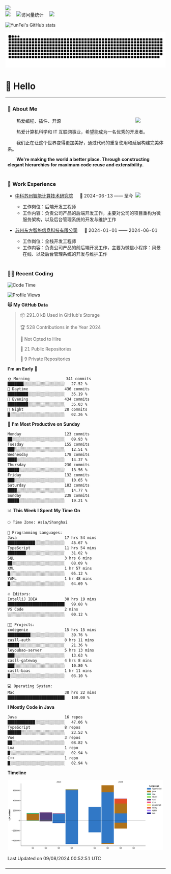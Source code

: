   <!-- dynamic typing effect 动态打字效果 -->
  <div>
    <a href="http://yunfei.plus">
      <img src="https://readme-typing-svg.demolab.com?font=Fira+Code&pause=1000&width=435&lines=console.log(%22Hello%2C%20World%22);祝您今天愉快!&center=true&size=27" />
    </a>
  </div>

  <div>
    <a href="http://yunfei.plus/"><img src="https://img.shields.io/badge/Website-博客-8c36db" /></a>&emsp;
    <!-- visitor -->
    <img src="https://komarev.com/ghpvc/?username=yunfeidog&label=Views&color=orange&style=flat" alt="访问量统计" />&emsp;
    <!-- wakatime -->    
    <a href="https://wakatime.com/@yunfeidog"><img src="https://wakatime.com/badge/user/42d0678c-368b-448b-9a77-5d21c5b55352.svg" /></a>
  </div>

![YunFei's GitHub stats](https://github-readme-stats.vercel.app/api?username=yunfeidog)

![snake](./dist/github-contribution-grid-snake.svg)

#  🙋 Hello

<table>


<tr><td>

### 🤺 About Me

<img align="right" width="88" src="https://cdn.jsdelivr.net/gh/yunfeidog/yunfeidog/assets/images/jobs.png" />

<p>&emsp;&emsp;热爱编程、插件、开源</p>
<p>&emsp;&emsp;热爱计算机科学和 IT 互联网事业，希望能成为一名优秀的开发者。</p>
<p>&emsp;&emsp;我们正在让这个世界变得更加美好，通过代码的重复使用和延展构建完美体系。</p>
<p>&emsp;&emsp;<strong>We're making the world a better place. Through constructing elegant hierarchies for maximum code reuse and extensibility.</strong></p>

</td></tr> 

<tr><td>

### 🏢 Work Experience

<img align="right" width="88" src="https://cdn.jsdelivr.net/gh/yunfeidog/yunfeidog/assets/images/yuanze.png" />

- [中科苏州智能计算技术研究院](http://iict.ac.cn/sy) &emsp; 📌 2024-06-13 —— 至今

  - 工作岗位：后端开发工程师
  - 工作内容：负责公司产品的后端开发工作，主要对公司的项目重构为微服务架构，以及后台管理系统的开发与维护工作

- [苏州东方智旅信息科技有限公司](http://www.leyoobao.com/) &emsp; 📌 2024-01-01 —— 2024-06-01

    - 工作岗位：全栈开发工程师
    - 工作内容：负责公司产品的前后端开发工作，主要为微信小程序：风景在线、以及后台管理系统的开发与维护工作


</td></tr>

<tr><td>

### 👩‍💻 Recent Coding
<!--START_SECTION:waka-->
![Code Time](http://img.shields.io/badge/Code%20Time-1%2C541%20hrs%2034%20mins-blue)

![Profile Views](http://img.shields.io/badge/Profile%20Views-2-blue)

**🐱 My GitHub Data** 

> 📦 291.0 kB Used in GitHub's Storage 
 > 
> 🏆 528 Contributions in the Year 2024
 > 
> 🚫 Not Opted to Hire
 > 
> 📜 21 Public Repositories 
 > 
> 🔑 9 Private Repositories 
 > 
**I'm an Early 🐤** 

```text
🌞 Morning                341 commits         ███████░░░░░░░░░░░░░░░░░░   27.52 % 
🌆 Daytime                436 commits         █████████░░░░░░░░░░░░░░░░   35.19 % 
🌃 Evening                434 commits         █████████░░░░░░░░░░░░░░░░   35.03 % 
🌙 Night                  28 commits          █░░░░░░░░░░░░░░░░░░░░░░░░   02.26 % 
```
📅 **I'm Most Productive on Sunday** 

```text
Monday                   123 commits         ██░░░░░░░░░░░░░░░░░░░░░░░   09.93 % 
Tuesday                  155 commits         ███░░░░░░░░░░░░░░░░░░░░░░   12.51 % 
Wednesday                178 commits         ████░░░░░░░░░░░░░░░░░░░░░   14.37 % 
Thursday                 230 commits         █████░░░░░░░░░░░░░░░░░░░░   18.56 % 
Friday                   132 commits         ███░░░░░░░░░░░░░░░░░░░░░░   10.65 % 
Saturday                 183 commits         ████░░░░░░░░░░░░░░░░░░░░░   14.77 % 
Sunday                   238 commits         █████░░░░░░░░░░░░░░░░░░░░   19.21 % 
```


📊 **This Week I Spent My Time On** 

```text
🕑︎ Time Zone: Asia/Shanghai

💬 Programming Languages: 
Java                     17 hrs 54 mins      ████████████░░░░░░░░░░░░░   46.67 % 
TypeScript               11 hrs 54 mins      ████████░░░░░░░░░░░░░░░░░   31.02 % 
SQL                      3 hrs 6 mins        ██░░░░░░░░░░░░░░░░░░░░░░░   08.09 % 
XML                      1 hr 57 mins        █░░░░░░░░░░░░░░░░░░░░░░░░   05.12 % 
YAML                     1 hr 48 mins        █░░░░░░░░░░░░░░░░░░░░░░░░   04.69 % 

🔥 Editors: 
IntelliJ IDEA            38 hrs 19 mins      █████████████████████████   99.88 % 
VS Code                  2 mins              ░░░░░░░░░░░░░░░░░░░░░░░░░   00.12 % 

🐱‍💻 Projects: 
codegenie                15 hrs 15 mins      ██████████░░░░░░░░░░░░░░░   39.76 % 
casll-auth               8 hrs 11 mins       █████░░░░░░░░░░░░░░░░░░░░   21.36 % 
leyoubao-server          5 hrs 13 mins       ███░░░░░░░░░░░░░░░░░░░░░░   13.63 % 
casll-gateway            4 hrs 8 mins        ███░░░░░░░░░░░░░░░░░░░░░░   10.80 % 
casll-baas               1 hr 11 mins        █░░░░░░░░░░░░░░░░░░░░░░░░   03.10 % 

💻 Operating System: 
Mac                      38 hrs 22 mins      █████████████████████████   100.00 % 
```

**I Mostly Code in Java** 

```text
Java                     16 repos            ████████████░░░░░░░░░░░░░   47.06 % 
TypeScript               8 repos             ██████░░░░░░░░░░░░░░░░░░░   23.53 % 
Vue                      3 repos             ██░░░░░░░░░░░░░░░░░░░░░░░   08.82 % 
Lua                      1 repo              █░░░░░░░░░░░░░░░░░░░░░░░░   02.94 % 
C++                      1 repo              █░░░░░░░░░░░░░░░░░░░░░░░░   02.94 % 
```



**Timeline**

![Lines of Code chart](https://raw.githubusercontent.com/yunfeidog/yunfeidog/main/assets/bar_graph.png)


 Last Updated on 09/08/2024 00:52:51 UTC
<!--END_SECTION:waka-->

</td></tr>




<tr><td>

